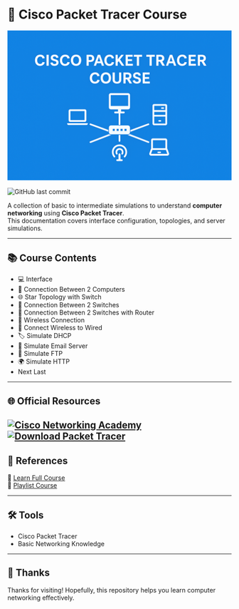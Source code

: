 # 🚀 Cisco Packet Tracer Course

![Banner](./images/banner.png) 

![GitHub last commit](https://img.shields.io/github/last-commit/azrilpramudia/cisco-packet-tracer-course?style=for-the-badge)  

A collection of basic to intermediate simulations to understand **computer networking** using **Cisco Packet Tracer**.  
This documentation covers interface configuration, topologies, and server simulations.

---

## 📚 Course Contents
- 💻 Interface  
- 🔌 Connection Between 2 Computers  
- 🌐 Star Topology with Switch  
- 🔗 Connection Between 2 Switches  
- 📡 Connection Between 2 Switches with Router  
- 📶 Wireless Connection  
- 🔄 Connect Wireless to Wired  
- 🏷️ Simulate DHCP  
- 📧 Simulate Email Server  
- 📂 Simulate FTP  
- 🌍 Simulate HTTP
- Next Last

---

## 🌐 Official Resources
[![Cisco Networking Academy](https://img.shields.io/badge/Cisco-Networking%20Academy-red?style=for-the-badge&logo=cisco)](https://www.netacad.com/)  
[![Download Packet Tracer](https://img.shields.io/badge/Download-Packet%20Tracer-blue?style=for-the-badge&logo=cisco)](https://www.netacad.com/courses/packet-tracer) 
---

## 🎥 References
📌 [Learn Full Course](https://youtu.be/ty0HMs48U1k?si=oRu7xAE7oOrg15qX)  
📌 [Playlist Course](https://www.youtube.com/watch?v=OOA7uqSvBNI&list=PLVFyjfF2Drdt9hXs37KTPTIqtNVCXFfOG)

---

## 🛠️ Tools
- Cisco Packet Tracer  
- Basic Networking Knowledge  

---

## 🙏 Thanks
Thanks for visiting! Hopefully, this repository helps you learn computer networking effectively.
